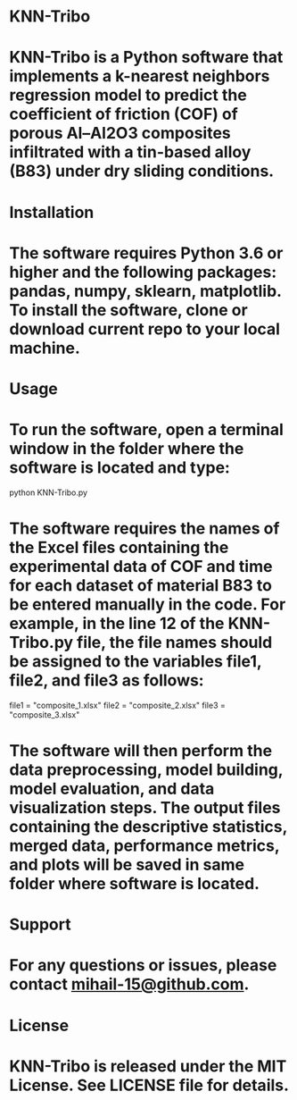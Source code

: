 # KNN-Tribo

# KNN-Tribo is a Python software that implements a k-nearest neighbors regression model to predict the coefficient of friction (COF) of porous Al–Al2O3 composites infiltrated with a tin-based alloy (B83) under dry sliding conditions.

# Installation

# The software requires Python 3.6 or higher and the following packages: pandas, numpy, sklearn, matplotlib. To install the software, clone or download current repo to your local machine.

# Usage

# To run the software, open a terminal window in the folder where the software is located and type:

python KNN-Tribo.py

# The software requires the names of the Excel files containing the experimental data of COF and time for each dataset of material B83 to be entered manually in the code. For example, in the line 12 of the KNN-Tribo.py file, the file names should be assigned to the variables file1, file2, and file3 as follows:

file1 = "composite_1.xlsx"
file2 = "composite_2.xlsx"
file3 = "composite_3.xlsx"

# The software will then perform the data preprocessing, model building, model evaluation, and data visualization steps. The output files containing the descriptive statistics, merged data, performance metrics, and plots will be saved in same folder where software is located.

# Support

# For any questions or issues, please contact mihail-15@github.com.

# License

# KNN-Tribo is released under the MIT License. See LICENSE file for details.
